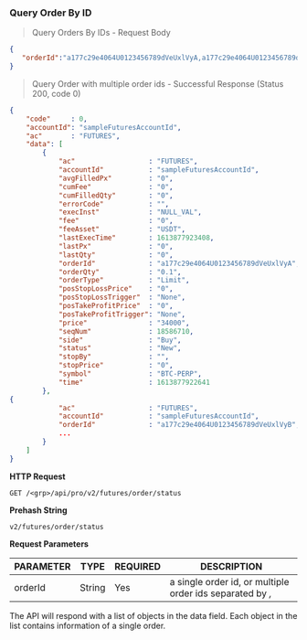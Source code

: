 ### Query Order By ID

> Query Orders By IDs - Request Body

```json
{
   "orderId":"a177c29e4064U0123456789dVeUxlVyA,a177c29e4064U0123456789dVeUxlVyB"
}
```

> Query Order with multiple order ids - Successful Response (Status 200, code 0)

```json
{
    "code"     : 0,
    "accountId": "sampleFuturesAccountId",
    "ac"       : "FUTURES",
    "data": [
        {
            "ac"                  : "FUTURES",
            "accountId"           : "sampleFuturesAccountId",
            "avgFilledPx"         : "0",
            "cumFee"              : "0",
            "cumFilledQty"        : "0",
            "errorCode"           : "",
            "execInst"            : "NULL_VAL",
            "fee"                 : "0",
            "feeAsset"            : "USDT",
            "lastExecTime"        : 1613877923408,
            "lastPx"              : "0",
            "lastQty"             : "0",
            "orderId"             : "a177c29e4064U0123456789dVeUxlVyA",
            "orderQty"            : "0.1",
            "orderType"           : "Limit",
            "posStopLossPrice"    : "0",
            "posStopLossTrigger"  : "None",
            "posTakeProfitPrice"  : "0",
            "posTakeProfitTrigger": "None",
            "price"               : "34000",
            "seqNum"              : 18586710,
            "side"                : "Buy",
            "status"              : "New",
            "stopBy"              : "",
            "stopPrice"           : "0",
            "symbol"              : "BTC-PERP",
            "time"                : 1613877922641
        },
{
            "ac"                  : "FUTURES",
            "accountId"           : "sampleFuturesAccountId",
            "orderId"             : "a177c29e4064U0123456789dVeUxlVyB",
            ...
        }
    ]
}
```

**HTTP Request**

`GET /<grp>/api/pro/v2/futures/order/status`

**Prehash String**

`v2/futures/order/status`

**Request Parameters**

PARAMETER | TYPE      | REQUIRED | DESCRIPTION
--------- |---------- | -------- | ---------------
orderId   | String    | Yes      | a single order id, or multiple order ids separated by *,*

The API will respond with a list of objects in the data field. Each object in the list contains information of a single order.

